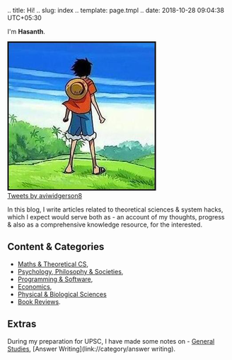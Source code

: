 .. title: Hi!
.. slug: index
.. template: page.tmpl
.. date: 2018-10-28 09:04:38 UTC+05:30

I'm **Hasanth**.

<div class="twitter-feed">
    <div class="container">
        <div class="row">
			<div class="col-md-6" style="padding-left: 0;">
				<img src="/images/luffy.jpg">
			</div>
            <div class="col-md-6">
              <!-- Twitter Embed Code -->
               <a class="twitter-timeline" data-width="250" data-height="350" href="https://twitter.com/aviwidgerson8?ref_src=twsrc%5Etfw">Tweets by aviwidgerson8</a> <script async src="https://platform.twitter.com/widgets.js" charset="utf-8"></script>
               <!-- / Twitter Embed Code -->
            </div>
        </div>
    </div>
</div>


In this blog, I write articles related to theoretical sciences & system hacks, which I expect would serve both as - an account of my thoughts, progress & also as a comprehensive knowledge resource, for the interested.

## Content & Categories 
- [Maths & Theoretical CS](link://tag/maths), 
- [Psychology, Philosophy & Societies](link://tag/humans), 
- [Programming & Software](link://tag/software), 
- [Economics](link://tag/economics), 
- [Physical & Biological Sciences](link://tag/science)
- [Book Reviews](link://tag/books).

## Extras
During my preparation for UPSC, I have made some notes on - [General Studies](link://category/upsc), [Answer Writing](link://category/answer writing).

 













